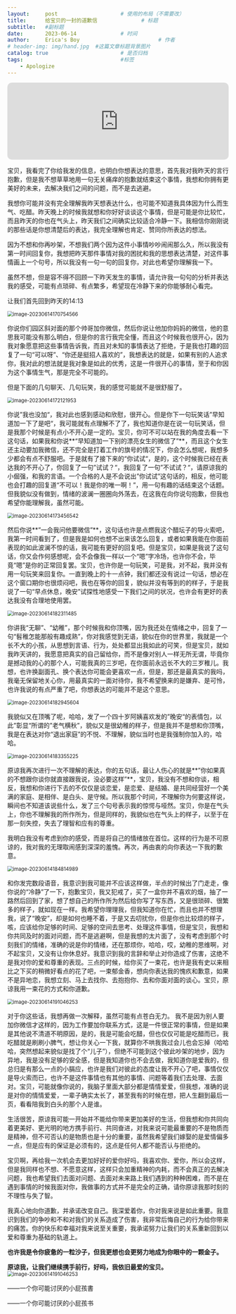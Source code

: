 ```yaml
---
layout:     post   				    # 使用的布局（不需要改）
title:      给宝贝的一封的道歉信 				# 标题 
subtitle:   #副标题
date:       2023-06-14				# 时间
author:     Erica's Boy 						# 作者
# header-img: img/hand.jpg 	#这篇文章标题背景图片
catalog: true 						# 是否归档
tags:								#标签
    - Apologize
---
```


<iframe allow="autoplay *; encrypted-media *; fullscreen *; clipboard-write" frameborder="0" height="175" style="width:100%;max-width:660px;overflow:hidden;border-radius:10px;" sandbox="allow-forms allow-popups allow-same-origin allow-scripts allow-storage-access-by-user-activation allow-top-navigation-by-user-activation" src="https://embed.music.apple.com/cn/album/%E7%AE%80%E5%8D%95%E7%88%B1/535739206?i=535739351"></iframe>

宝贝，我看完了你给我发的信息，也明白你想表达的意思，首先我对我昨天的言行抱歉，但是我不想草草地用一句无关痛痒的抱歉就结束这个事情，我想和你拥有更美好的未来，去解决我们之间的问题，而不是去逃避。

我想你可能并没有完全理解我昨天想表达什么，也可能不知道我具体因为什么而生气、吃醋。昨天晚上的时候我就想和你好好谈谈这个事情，但是可能是你比较忙，而且昨天的你也在气头上，昨天我们之间确实比较适合冷静一下。我相信你刚刚说的那些话是你想清楚后的表达，我完全理解也肯定、赞同你所表达的想法。

因为不想和你再吵架，不想我们两个因为这件小事情吵吵闹闹那么久，所以我没有第一时间回复你，我想把昨天那件事情对我的困扰和我的思想表达清楚，对这件事情画上一个句号，所以我没有一句一句的回复你，对此也希望你理解我一下。

虽然不想，但是容不得不回顾一下昨天发生的事情，请允许我一句句的分析并表达我的感受，可能有点琐碎、有点繁多，希望现在冷静下来的你能够耐心看完。

让我们首先回到昨天的14:13

<img src="https://smile9996.oss-cn-shanghai.aliyuncs.com/github/image/imgApologize/image-20230614170754566.png" alt="image-20230614170754566" style="zoom:80%;" />

你说你们园区斜对面的那个帅哥加你微信，然后你说让他加你妈妈的微信，他的意思我可能没有那么明白，但是你的言行我完全懂，而且这个时候我也很开心，因为我对象愿意把这些事情告诉我，而且对未知的事情表达了拒绝，于是我也打趣的回复了一句“可以呀”、“你还是挺招人喜欢的”，我想表达的就是，如果有别的人追求你，我对此的想法就是我对象是如此的优秀，这是一件很开心的事情，至于和你因为这个事情生气，那是完全不可能的。

但是下面的几句聊天、几句玩笑，我的感觉可能就不是很舒服了。

<img src="https://smile9996.oss-cn-shanghai.aliyuncs.com/github/image/imgApologize/image-20230614172121953.png" alt="image-20230614172121953" style="zoom:80%;" />

你说”我也没加“，我对此也感到感动和欣慰，很开心。但是你下一句玩笑话”早知道加一下了是吧“，我可能就有点理解不了了，我也知道你是在说一句玩笑话，但是我那个时候是有点小不开心是一定的。宝贝，你可不可以站在我的角度去看一下这句话，如果我和你说**“早知道加一下别的漂亮女生的微信了”**，而且这个女生还主动要加我微信，还不完全是打着工作的旗号的情况下，你会怎么想呢，我想多少都会有点不舒服吧。于是就有了接下来的“你试试“，是的，这个时候我已经在表达我的不开心了，你回复了一句”试试？“，我回复了一句”不试试？“，请原谅我的小倔强，和我的言语。一个合格的人是不会说出”你试试”这句话的，相反，他可能也会打趣的回复道“不可以！我是你的唯一啊！”，用一句有趣的话结束这个话题。但我貌似没有做到，情绪的波澜一圈圈向外荡去，在这我在向你说句抱歉，但我也希望你能理解我，虽然可能。

<img src="https://smile9996.oss-cn-shanghai.aliyuncs.com/github/image/imgApologize/image-20230614173456542.png" alt="image-20230614173456542" style="zoom:80%;" />

然后你说**”一会我问他要微信”**，这句话也许是点燃我这个醋坛子的导火索吧，我第一时间看到了，但是我是如何也想不出来该怎么回复，或者如果我能在你面前表现的如此波澜不惊的话，我可能有更好的回复吧。但是宝贝，如果是我说了这句话，你又会作何感想呢，会不会像我一样以一个“嗯”字冷场，也许你不会，毕竟“嗯”是你的正常回复罢。宝贝，也许你是一句玩笑，可是我，对不起，我并没有用一句玩笑来回复你。一直到晚上的十一点钟，我们都还没有说过一句话，想必在这个窗口期你也很烦闷吧，我也在等你的回复，貌似并没有等到的的样子，于是我说了一句“早点休息，晚安”试探性地感受一下我们之间的状况，也许会有更好的表达我没有合理地使用罢。

<img src="https://smile9996.oss-cn-shanghai.aliyuncs.com/github/image/imgApologize/image-20230614182311485.png" alt="image-20230614182311485" style="zoom:80%;" />

你讲我“无聊”、“幼稚”，那个时候我和你顶嘴，因为我还处在情绪之中，回复了一句“髫稚怎能那般有趣成熟”，你对我感觉到无语，貌似在你的世界里，我就是一个长不大的小孩，从思想到言语、行为，处处都显出我如此的可笑，但是宝贝，就如我昨天讲的，我愿意把真实的自己留给你，而不是像对别人一样无所无谓，毕竟你是撼动我的心的那个人，可能我真的三岁吧，在你面前永远长不大的三岁稚儿。我想，也许换副面孔、换个表达你可能会更喜欢一点，但是，那还是最真实的我吗，我毫无保留地关心你，用最真实的一面对待你，我不希望换来的是嫌弃、是可怜，也许我说的有点严重了吧，你想表达的可能并不是这个意思。

<img src="https://smile9996.oss-cn-shanghai.aliyuncs.com/github/image/imgApologize/image-20230614182945604.png" alt="image-20230614182945604" style="zoom:80%;" />

我貌似又在顶嘴了呢，哈哈，发了一个四十岁阿姨喜欢发的”晚安“的表情包，以此”彰显“所谓的”老气横秋”，貌似又是很幼稚的样子，但是我并不是想和你顶嘴，我是在表达对你“退出家庭”的不悦、不理解，貌似当时也是我强制你加入的，哈哈。

<img src="https://smile9996.oss-cn-shanghai.aliyuncs.com/github/image/imgApologize/image-20230614183355225.png" alt="image-20230614183355225" style="zoom:80%;" />

原谅我再次进行一次不理解的表达，你的五句话，最让人伤心的就是**”你如果真的不想跟你谈你就直接跟我说，没必要这样”**，宝贝，我没有不想和你谈，相反，我想和你进行下去的不仅仅是谈恋爱，是恋爱、是结婚、是共同经营好一个美满的家庭、是相伴、是白头、是守候。所以我那个时间，不理解你为何要这样说，瞬间也不知道该说些什么，发了三个句号表示我的惊愕与哑然。宝贝，你是在气头上，你也不理解我的所作所为，但是同样的，我貌似也在气头上的样子，以至于在那一刻失控，失去了理智和应有的尊重。

我明白我没有考虑到你的感受，而是将自己的情绪放在首位。这样的行为是不可原谅的，我对我的无理取闹感到深深的羞愧。再次，再由衷的向你表达一下我的歉意。

<img src="https://smile9996.oss-cn-shanghai.aliyuncs.com/github/image/imgApologize/image-20230614184814989.png" alt="image-20230614184814989" style="zoom:80%;" />

和你发完数段语音，我意识到我可能并不应该这样做，半点的时候出了门走走，像你说的“冷静”了一下，抱歉宝贝，我又犯戒了，买了一盒你并不喜欢的烟，抽了一路然后回到了家，想了想自己的所作所为然后给你写了写东西，又是很琐碎、很繁多的样子，就如现在一样。我希望你理理我，但我知道你在忙，而且也并不想理我，说了“晚安”，却是如何也睡不着，于是又去叨扰你，但是你也比较烦的样子，咳，应该给你足够的时间、足够的空间去思考、处理这件事情，但是宝贝，我想和你共同及时的面对问题，而不是逃避啊，但是我想的太片面了，没有考虑到那个时刻我们的情绪，准确的说是你的情绪，还在那烦你，哈哈，哎，幼稚的思维啊，对不起宝贝，又没有让你休息好。我意识到我的言辞和举止对你造成了伤害，这绝不是我对你的爱和尊重的表现。三点的时候，给你买了一束花，也许是我有史以来相比之下买的稍微好看点的花了吧，一束郁金香，想向你表达我的愧疚和歉意，如果不是异地恋，我想立刻、马上去找你、去抱抱你、去和你面对面的谈心。宝贝，原谅我用一束花的方式和你道歉。

<img src="https://smile9996.oss-cn-shanghai.aliyuncs.com/github/image/imgApologize/image-20230614191046253.png" alt="image-20230614191046253" style="zoom: 80%;" />

对于你这些话，我想再做一次解释，虽然可能有点苍白无力。
我不是因为别人要加你微信才这样的，因为工作要加你联系方式，这是一件很正常的事情，但是如果是其他说不清道不明原因，是的，我是可能会吃醋，但也仅仅可能是吃醋而已，我吃醋就是刷刷小脾气，想让你关心一下我，就算你不哄我我过会儿也会忘掉（哈哈哈，突然想起来貌似是找了个“儿子”），但绝不可能到这个彼此吵架的地步，因为异地，我是没有足够的安全感，但是我知道你也不会去做，我知道你是爱我的，但总归是有那么一点的小膈应，也许是我们对彼此的态度让我不开心了吧，事情仅仅是导火索而已，也许不是这件事情也有其他的事情、问题等着我们去处理、去面对。宝贝，可能就像你说的，我脑子里面大部分都是情情爱爱，但我想，准确的说是对你的情情爱爱，一辈子确实太长了，甚至我有的时候在想，把人生翻到最后一页，看看陪我到白头的那个人是谁。

生活很苦，原谅我可能一开始并不能给你带来更加美好的生活，但我想和你共同向着更美好、更光明的地方携手前行、共同奋进，对我来说可能最重要的不是物质而是精神，但不可否认的是物质也是十分的重要，虽然我希望我们嫁娶的是爱情偏多一点，但是应有的保证是必须有的，这点是任何人都不能否认与拒绝的。

宝贝啊，再给我一次机会去更加好好的爱你好吗，我喜欢你、爱你，所以会这样，但是我同样也不想、不愿意这样，这样只会加重精神的内耗，而不会真正的去解决问题，我也希望我们去面对问题、去面对未来路上我们遇到的种种困难，而不是在遇到事情的时候我面对你，我做事的方式并不是完全的正确，请你原谅我那时刻的不理性与失了智。

我真心地向你道歉，并承诺改变自己。我深爱着你，你对我来说是如此重要。我意识到我们的争吵和不和对我们的关系造成了伤害，我非常后悔自己的行为给你带来的痛苦。你的快乐和幸福对我来说至关重要，我承诺努力让我们的关系重新回到以爱和尊重为基础的轨道上。

**也许我是令你疲惫的一粒沙子，但我更想也会更努力地成为你眼中的一颗金子。**

**原谅我，让我们继续携手前行，好吗，我依旧最爱的宝贝。**
<img src="https://smile9996.oss-cn-shanghai.aliyuncs.com/github/image/imgApologize/hand.jpg" alt="image-20230614191046253" style="zoom: 80%;" />

——一个你可能讨厌的小屁孩書

——一个你可能讨厌的小屁孩书
